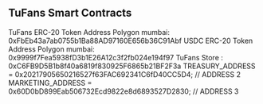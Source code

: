 ## TuFans Smart Contracts


TuFans ERC-20 Token Address Polygon mumbai: 0xFbEb43a7ab0755b1Ba88AD97160E656b36C91Abf
USDC   ERC-20 Token Address Polygon mumbai: 0x9999f7Fea5938fD3b1E26A12c3f2fb024e194f97
TuFans Store : 0xC6FB9D5B1b8f40a6819f830925F6865b21BF2F3a
TREASURY_ADDRESS = 0x20217905650216527f63FAC692341C6fD40CC5D4; // ADDRESS 2
MARKETING_ADDRESS = 0x60D0bD899Eab506732Ecd9822e8d6893527D2830; // ADDRESS 3
